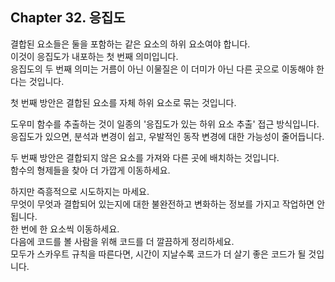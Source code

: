 ## Chapter 32. 응집도

결합된 요소들은 둘을 포함하는 같은 요소의 하위 요소여야 합니다.  
이것이 응집도가 내포하는 첫 번째 의미입니다.  
응집도의 두 번째 의미는 거름이 아닌 이물질은 이 더미가 아닌 다른 곳으로 이동해야 한다는 것입니다.  

첫 번째 방안은 결합된 요소를 자체 하위 요소로 묶는 것입니다.  

도우미 함수를 추출하는 것이 일종의 '응집도가 있는 하위 요소 추출' 접근 방식입니다.  
응집도가 있으면, 분석과 변경이 쉽고, 우발적인 동작 변경에 대한 가능성이 줄어듭니다.  

두 번째 방안은 결합되지 않은 요소를 가져와 다른 곳에 배치하는 것입니다.  
함수의 형제들을 찾아 더 가깝게 이동하세요.  

하지만 즉흥적으로 시도하지는 마세요.  
무엇이 무엇과 결합되어 있는지에 대한 불완전하고 변화하는 정보를 가지고 작업하면 안 됩니다.  
한 번에 한 요소씩 이동하세요.  
다음에 코드를 볼 사람을 위해 코드를 더 깔끔하게 정리하세요.  
모두가 스카우트 규칙을 따른다면, 시간이 지날수록 코드가 더 살기 좋은 코드가 될 것입니다.  
